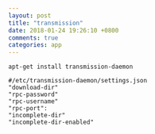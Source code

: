 ```yaml
---
layout: post
title: "transmission"
date: 2018-01-24 19:26:10 +0800
comments: true
categories: app
---
```

`apt-get install transmission-daemon`  

```
#/etc/transmission-daemon/settings.json  
"download-dir"  
"rpc-password"  
"rpc-username"  
"rpc-port":  
"incomplete-dir"  
"incomplete-dir-enabled"  
```